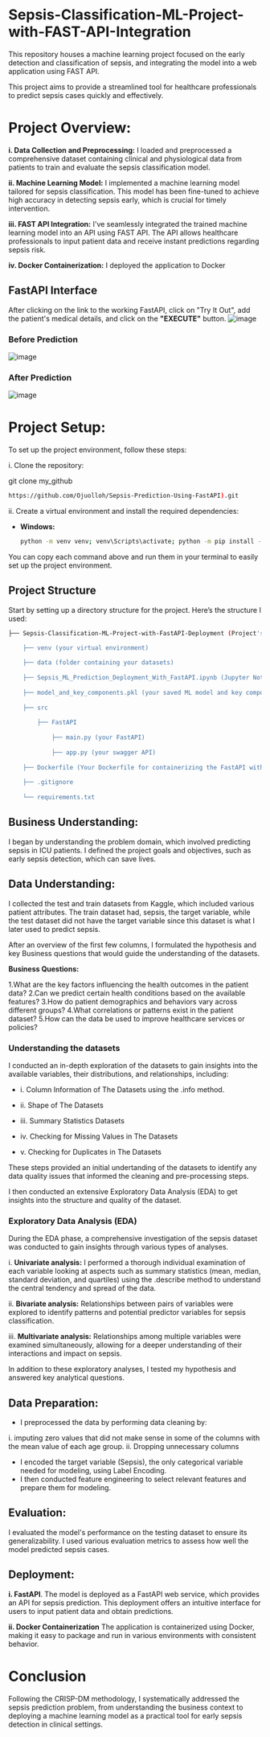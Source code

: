 # Sepsis-Classification-ML-Project-with-FAST-API-Integration
This repository houses a machine learning project focused on the early detection and classification of sepsis, and integrating the model into a web application using FAST API.




This project aims to provide a streamlined tool for healthcare professionals to predict sepsis cases quickly and effectively.

# Project Overview:
**i. Data Collection and Preprocessing:** I loaded and preprocessed a comprehensive dataset containing clinical and physiological data from patients to train and evaluate the sepsis classification model.

**ii. Machine Learning Model:** I implemented a machine learning model tailored for sepsis classification. This model has been fine-tuned to achieve high accuracy in detecting sepsis early, which is crucial for timely intervention.

**iii. FAST API Integration:** I've seamlessly integrated the trained machine learning model into an API using FAST API. The API allows healthcare professionals to input patient data and receive instant predictions regarding sepsis risk.

**iv. Docker Containerization:** I deployed the application to Docker

## FastAPI Interface
After clicking on the link to the working FastAPI, click on "Try It Out", add the patient's medical details, and click on the **"EXECUTE"** button.
![image](https://github.com/user-attachments/assets/1aaa6704-f504-4d78-8376-ca1501a8ca6c)

### Before Prediction
![image](https://github.com/user-attachments/assets/81e7c1aa-4f0c-4c53-8f5b-8f5c08f8ee43)

### After Prediction
![image](https://github.com/user-attachments/assets/7a934ea8-c7e2-424d-9d75-dc7b15a95973)


# Project Setup:
To set up the project environment, follow these steps:

i. Clone the repository:

git clone my_github 

```bash 
https://github.com/Ojuolloh/Sepsis-Prediction-Using-FastAPI).git
```

ii. Create a virtual environment and install the required dependencies:

- **Windows:**
  ```bash
  python -m venv venv; venv\Scripts\activate; python -m pip install -q --upgrade pip; python -m pip install -qr requirements.txt
  ```
You can copy each command above and run them in your terminal to easily set up the project environment.

## Project Structure
Start by setting up a directory structure for the project. Here’s the structure I used:
```bash
├── Sepsis-Classification-ML-Project-with-FastAPI-Deployment (Project's Root Directory)

    ├── venv (your virtual environment)
    
    ├── data (folder containing your datasets)
    
    ├── Sepsis_ML_Prediction_Deployment_With_FastAPI.ipynb (Jupyter Notebook containing your code and analysis)
    
    ├── model_and_key_components.pkl (your saved ML model and key components)
    
    ├── src
    
        ├── FastAPI
        
            ├── main.py (your FastAPI)
        
            ├── app.py (your swagger API)
            
    ├── Dockerfile (Your Dockerfile for containerizing the FastAPI with Docker)
    
    ├── .gitignore
    
    └── requirements.txt
```

## Business Understanding:

I began by understanding the problem domain, which involved predicting sepsis in ICU patients.
I defined the project goals and objectives, such as early sepsis detection, which can save lives.

## Data Understanding:
I collected the test and train datasets from Kaggle, which included various patient attributes. The train dataset had, sepsis, the target variable, while the test dataset did not have the target variable since this dataset is what I later used to predict sepsis. 

After an overview of the first few columns, I formulated the hypothesis and key Business questions that would guide the understanding of the datasets.

**Business Questions:** 

1.What are the key factors influencing the health outcomes in the patient data?
2.Can we predict certain health conditions based on the available features?
3.How do patient demographics and behaviors vary across different groups?
4.What correlations or patterns exist in the patient dataset?
5.How can the data be used to improve healthcare services or policies?


### Understanding the datasets
I conducted an in-depth exploration of the datasets to gain insights into the available variables, their distributions, and relationships, including:

- i. Column Information of The Datasets using the .info method.

- ii. Shape of The Datasets

- iii. Summary Statistics Datasets

- iv. Checking for Missing Values in The Datasets

- v. Checking for Duplicates in The Datasets

These steps provided an initial undertanding of the datasets to identify any data quality issues that informed the cleaning and pre-processing steps.

I then conducted an extensive Exploratory Data Analysis (EDA) to get insights into the structure and quality of the dataset.

### Exploratory Data Analysis (EDA)
During the EDA phase, a comprehensive investigation of the sepsis dataset was conducted to gain insights through various types of analyses.

i. **Univariate analysis:** I performed a thorough individual examination of each variable looking at aspects such as summary statistics (mean, median, standard deviation, and quartiles) using the .describe method to understand the central tendency and spread of the data.

ii. **Bivariate analysis:** Relationships between pairs of variables were explored to identify patterns and potential predictor variables for sepsis classification.

iii. **Multivariate analysis:** Relationships among multiple variables were examined simultaneously, allowing for a deeper understanding of their interactions and impact on sepsis.

In addition to these exploratory analyses, I tested my hypothesis and answered key analytical questions.

## Data Preparation:
- I preprocessed the data by performing data cleaning by:

 i. imputing zero values that did not make sense in some of the columns with the mean value of each age group.
 ii. Dropping unnecessary columns 

- I encoded the target variable (Sepsis), the only categorical variable needed for modeling, using Label Encoding.
- I then conducted feature engineering to select relevant features and prepare them for modeling.

## Evaluation:

I evaluated the model's performance on the testing dataset to ensure its generalizability.
I used various evaluation metrics to assess how well the model predicted sepsis cases.


## Deployment:
**i. FastAPI**. 
The model is deployed as a FastAPI web service, which provides an API for sepsis prediction. This deployment offers an intuitive interface for users to input patient data and obtain predictions.

**ii. Docker Containerization**
The application is containerized using Docker, making it easy to package and run in various environments with consistent behavior.


# Conclusion
Following the CRISP-DM methodology, I systematically addressed the sepsis prediction problem, from understanding the business context to deploying a machine learning model as a practical tool for early sepsis detection in clinical settings.


